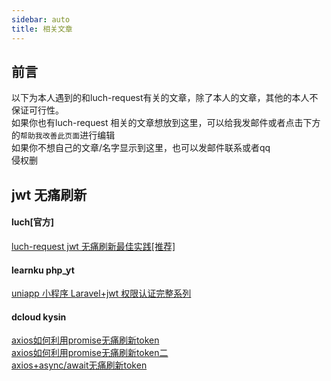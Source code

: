 ```yaml
---
sidebar: auto
title: 相关文章
---
```


前言
------------

以下为本人遇到的和luch-request有关的文章，除了本人的文章，其他的本人不保证可行性。<br>
如果你也有luch-request 相关的文章想放到这里，可以给我发邮件或者点击下方的`帮助我改善此页面`进行编辑<br>
如果你不想自己的文章/名字显示到这里，也可以发邮件联系或者qq<br>
侵权删<br>

jwt 无痛刷新
------------

#### luch[官方]
[luch-request jwt 无痛刷新最佳实践[推荐]](https://quanzhan.co/archives/51)


#### learnku php_yt
<a href="https://learnku.com/articles/44023" target="_blank" rel="noopener noreferrer nofollow">uniapp 小程序 Laravel+jwt 权限认证完整系列</a>

#### dcloud kysin
<a href="https://segmentfault.com/a/1190000020210980" target="_blank" rel="noopener noreferrer nofollow">axios如何利用promise无痛刷新token</a>
<br>
<a href="https://segmentfault.com/a/1190000020986592" target="_blank" rel="noopener noreferrer nofollow">axios如何利用promise无痛刷新token二</a>
<br>
<a href="https://www.jianshu.com/p/b3ede35ad70a" target="_blank" rel="noopener noreferrer nofollow">axios+async/await无痛刷新token</a>

